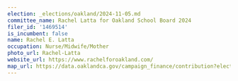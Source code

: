 ```yaml
---
election: _elections/oakland/2024-11-05.md
committee_name: Rachel Latta for Oakland School Board 2024
filer_id: '1469514'
is_incumbent: false
name: Rachel E. Latta
occupation: Nurse/Midwife/Mother
photo_url: Rachel-Latta
website_url: https://www.rachelforoakland.com/
map_url: https://data.oaklandca.gov/campaign_finance/contribution?electionYear=2024&candidates=1469514&since=2021-07-07&until=2024-08-09
---
```

